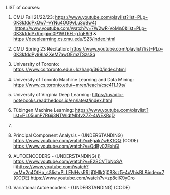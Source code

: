 LIST of courses: 
 1) CMU Fall 21/22/23: https://www.youtube.com/playlist?list=PLp-0K3kfddPxQw7-vYNu4OG9vLu3qBw4t ,https://www.youtube.com/watch?v=7W2wR-VoMn0&list=PLp-0K3kfddPxRmjgjm0P1WT6H-gTqE8j9 & https://deeplearning.cs.cmu.edu/S23/index.html
 2) CMU Spring 23 Recitation: https://www.youtube.com/playlist?list=PLp-0K3kfddPy99Ia2XeM7awOEmzTSzsSq
 3) University of Toronto: https://www.cs.toronto.edu/~lczhang/360/index.html
 4) University of Toronto Machine Learning and Data Mining: https://www.cs.toronto.edu/~mren/teach/csc411_19s/
 5) University of Virginia Deep Learning: https://uvadlc-notebooks.readthedocs.io/en/latest/index.html
 6) Tübingen Machine Learning: https://www.youtube.com/playlist?list=PL05umP7R6ij3NTWIdtMbfvX7Z-4WEXRqD
 7) 


1) Principal Component Analysis - (UNDERSTANDING) https://www.youtube.com/watch?v=FgakZw6K1QQ
                               (CODE) https://www.youtube.com/watch?v=QdBy02ExhGI
                               
2) AUTOENCODERS - (UNDERSTANDING) i) https://www.youtube.com/watch?v=E28CVTbNoSA ii)https://www.youtube.com/watch?v=Mx2n4OtHq_s&list=PLLENHvsRRLjDHllrXj0B8sz5-4xVbisBL&index=7
               (CODE) https://www.youtube.com/watch?v=zp8clK9yCro
               
3) Variational Autoencoders - (UNDERSTANDING) 
                              (CODE)

